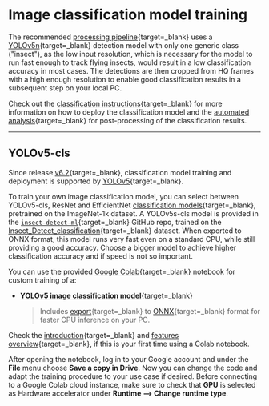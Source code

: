 # Image classification model training

The recommended [processing pipeline](../deployment/detection.md#processing-pipeline){target=_blank}
uses a [YOLOv5n](../index.md#detection-models){target=_blank} detection model
with only one generic class ("insect"), as the low input resolution, which is
necessary for the model to run fast enough to track flying insects, would result
in a low classification accuracy in most cases. The detections are then cropped
from HQ frames with a high enough resolution to enable good classification results
in a subsequent step on your local PC.

Check out the [classification instructions](../deployment/classification.md){target=_blank}
for more information on how to deploy the classification model and the
[automated analysis](../deployment/analysis.md){target=_blank} for post-processing
of the classification results.

---

## YOLOv5-cls

Since release [v6.2](https://github.com/ultralytics/yolov5/releases/v6.2){target=_blank},
classification model training and deployment is supported by
[YOLOv5](https://github.com/ultralytics/yolov5){target=_blank}.

To train your own image classification model, you can select between YOLOv5-cls,
ResNet and EfficientNet
[classification models](https://github.com/ultralytics/yolov5#classification){target=_blank},
pretrained on the ImageNet-1k dataset. A YOLOv5s-cls model is provided in the
[`insect-detect-ml`](https://github.com/maxsitt/insect-detect-ml){target=_blank}
GitHub repo, trained on the
[Insect_Detect_classification](https://universe.roboflow.com/maximilian-sittinger/insect_detect_classification){target=_blank}
dataset. When exported to ONNX format, this model runs very fast even on a
standard CPU, while still providing a good accuracy. Choose a bigger model
to achieve higher classification accuracy and if speed is not so important.

You can use the provided [Google Colab](https://colab.research.google.com/){target=_blank}
notebook for custom training of a:

- [**YOLOv5 image classification model**](https://colab.research.google.com/github/maxsitt/insect-detect-ml/blob/main/notebooks/YOLOv5_classification_training.ipynb){target=_blank}
  > Includes [export](https://github.com/ultralytics/yolov5/issues/251){target=_blank}
    to [ONNX](https://onnx.ai/){target=_blank} format for faster CPU inference on your PC.

Check the [introduction](https://colab.research.google.com/){target=_blank} and
[features overview](https://colab.research.google.com/notebooks/basic_features_overview.ipynb){target=_blank},
if this is your first time using a Colab notebook.

After opening the notebook, log in to your Google account and under the **File**
menu choose **Save a copy in Drive**. Now you can change the code and adapt the
training procedure to your use case if desired. Before connecting to a Google
Colab cloud instance, make sure to check that **GPU** is selected as Hardware
accelerator under **Runtime --> Change runtime type**.
